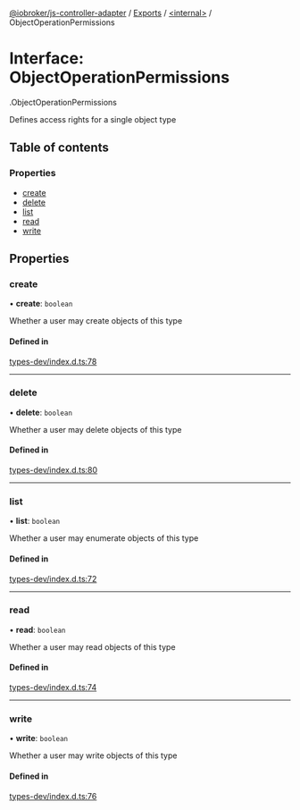 [@iobroker/js-controller-adapter](../README.md) / [Exports](../modules.md) / [<internal\>](../modules/internal_.md) / ObjectOperationPermissions

# Interface: ObjectOperationPermissions

[<internal>](../modules/internal_.md).ObjectOperationPermissions

Defines access rights for a single object type

## Table of contents

### Properties

- [create](internal_.ObjectOperationPermissions.md#create)
- [delete](internal_.ObjectOperationPermissions.md#delete)
- [list](internal_.ObjectOperationPermissions.md#list)
- [read](internal_.ObjectOperationPermissions.md#read)
- [write](internal_.ObjectOperationPermissions.md#write)

## Properties

### create

• **create**: `boolean`

Whether a user may create objects of this type

#### Defined in

[types-dev/index.d.ts:78](https://github.com/ioBroker/ioBroker.js-controller/blob/d22bbffe/packages/types-dev/index.d.ts#L78)

___

### delete

• **delete**: `boolean`

Whether a user may delete objects of this type

#### Defined in

[types-dev/index.d.ts:80](https://github.com/ioBroker/ioBroker.js-controller/blob/d22bbffe/packages/types-dev/index.d.ts#L80)

___

### list

• **list**: `boolean`

Whether a user may enumerate objects of this type

#### Defined in

[types-dev/index.d.ts:72](https://github.com/ioBroker/ioBroker.js-controller/blob/d22bbffe/packages/types-dev/index.d.ts#L72)

___

### read

• **read**: `boolean`

Whether a user may read objects of this type

#### Defined in

[types-dev/index.d.ts:74](https://github.com/ioBroker/ioBroker.js-controller/blob/d22bbffe/packages/types-dev/index.d.ts#L74)

___

### write

• **write**: `boolean`

Whether a user may write objects of this type

#### Defined in

[types-dev/index.d.ts:76](https://github.com/ioBroker/ioBroker.js-controller/blob/d22bbffe/packages/types-dev/index.d.ts#L76)
